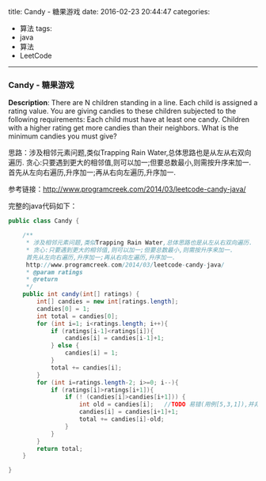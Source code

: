 




title: Candy - 糖果游戏
date: 2016-02-23 20:44:47
categories: 
- 算法
tags: 
- java
- 算法
- LeetCode
<!--updated: 2016-02-23 21:40:47-->
---

### Candy - 糖果游戏
**Description**: There are N children standing in a line. Each child is assigned a rating value. You are giving candies to these children subjected to the following requirements:
 Each child must have at least one candy. Children with a higher rating get more candies than their neighbors. What is the minimum candies you must give?
 
思路：涉及相邻元素问题,类似Trapping Rain Water,总体思路也是从左从右双向遍历.
贪心:只要遇到更大的相邻值,则可以加一;但要总数最小,则需按升序来加一.
首先从左向右遍历,升序加一;再从右向左遍历,升序加一.
     
参考链接：http://www.programcreek.com/2014/03/leetcode-candy-java/

完整的java代码如下：

```java
public class Candy {

    /**
     * 涉及相邻元素问题,类似Trapping Rain Water,总体思路也是从左从右双向遍历.
     * 贪心:只要遇到更大的相邻值,则可以加一;但要总数最小,则需按升序来加一.
     首先从左向右遍历,升序加一;再从右向左遍历,升序加一.
     http://www.programcreek.com/2014/03/leetcode-candy-java/
     * @param ratings
     * @return
     */
    public int candy(int[] ratings) {
        int[] candies = new int[ratings.length];
        candies[0] = 1;
        int total = candies[0];
        for (int i=1; i<ratings.length; i++){
            if (ratings[i-1]<ratings[i]){
                candies[i] = candies[i-1]+1;
            } else {
                candies[i] = 1;
            }
            total += candies[i];
        }
        for (int i=ratings.length-2; i>=0; i--){
            if (ratings[i]>ratings[i+1]){
                if (! (candies[i]>candies[i+1])) {
                    int old = candies[i];   //TODO 易错(用例[5,3,1]),并非新增值都是1,应存储原值,用以计算新增值
                    candies[i] = candies[i+1]+1;
                    total += candies[i]-old;
                }
            }
        }
        return total;
    }

}
```
